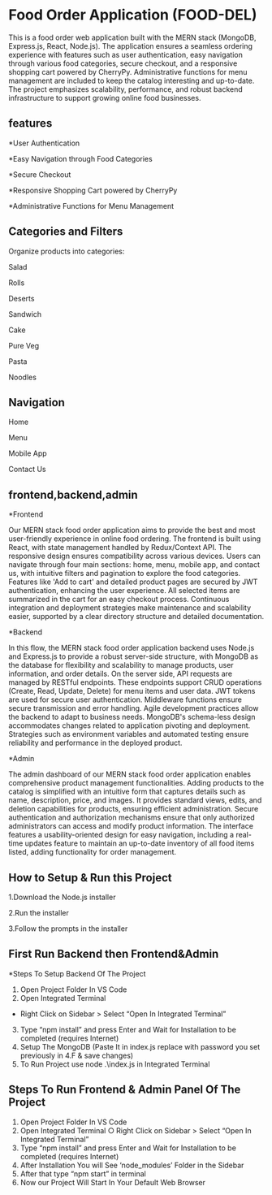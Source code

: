 # Food Order Application (FOOD-DEL)
This is a food order web application built with the MERN stack (MongoDB, Express.js, React, Node.js). The application ensures a seamless ordering experience with features such as user authentication, easy navigation through various food categories, secure checkout, and a responsive shopping cart powered by CherryPy. Administrative functions for menu management are included to keep the catalog interesting and up-to-date. The project emphasizes scalability, performance, and robust backend infrastructure to support growing online food businesses.

## features  

*User Authentication

*Easy Navigation through Food Categories

*Secure Checkout

*Responsive Shopping Cart powered by CherryPy

*Administrative Functions for Menu Management


## Categories and Filters

Organize products into categories:

Salad

Rolls

Deserts

Sandwich

Cake

Pure Veg

Pasta

Noodles

## Navigation
Home

Menu

Mobile App

Contact Us


## frontend,backend,admin
*Frontend

 Our MERN stack food order application aims to provide the best and most user-friendly experience in online food ordering. The frontend is built using React, with state management handled by Redux/Context API. The responsive design ensures compatibility across various devices. Users can navigate through four main sections: home, menu, mobile app, and contact us, with intuitive filters and pagination to explore the food categories. Features like 'Add to cart' and detailed product pages are secured by JWT authentication, enhancing the user experience. All selected items are summarized in the cart for an easy checkout process. Continuous integration and deployment strategies make maintenance and scalability easier, supported by a clear directory structure and detailed documentation.




 
 
*Backend

 In this flow, the MERN stack food order application backend uses Node.js and Express.js to provide a robust server-side structure, with MongoDB as the database for flexibility and scalability to manage products, user information, and order details. On the server side, API requests are managed by RESTful endpoints. These endpoints support CRUD operations (Create, Read, Update, Delete) for menu items and user data. JWT tokens are used for secure user authentication. Middleware functions ensure secure transmission and error handling. Agile development practices allow the backend to adapt to business needs. MongoDB's schema-less design accommodates changes related to application pivoting and deployment. Strategies such as environment variables and automated testing ensure reliability and performance in the deployed product.



 *Admin

 The admin dashboard of our MERN stack food order application enables comprehensive product management functionalities. Adding products to the catalog is simplified with an intuitive form that captures details such as name, description, price, and images. It provides standard views, edits, and deletion capabilities for products, ensuring efficient administration. Secure authentication and authorization mechanisms ensure that only authorized administrators can access and modify product information. The interface features a usability-oriented design for easy navigation, including a real-time updates feature to maintain an up-to-date inventory of all food items listed, adding functionality for order management.



 ## How to Setup & Run this Project
 1.Download the Node.js installer

2.Run the installer

3.Follow the prompts in the installer

## First Run Backend then Frontend&Admin
*Steps To Setup Backend Of The Project

1. Open Project Folder In VS Code
2. Open Integrated Terminal
- Right Click on Sidebar > Select “Open In Integrated
Terminal”
3. Type “npm install” and press Enter and Wait for
Installation to be completed (requires Internet)
4. Setup The MongoDB (Paste It in index.js replace <password> with
password you set previously in 4.F & save changes)
5. To Run Project use node .\index.js in Integrated Terminal

## Steps To Run Frontend & Admin Panel Of The Project

1. Open Project Folder In VS Code
2. Open Integrated Terminal
○ Right Click on Sidebar > Select “Open In Integrated
Terminal”
3. Type “npm install” and press Enter and Wait for
Installation to be completed (requires Internet)
4. After Installation You will See ‘node_modules’ Folder in
the Sidebar
5. After that type “npm start” in terminal
6. Now our Project Will Start In Your Default Web Browser
 


 

